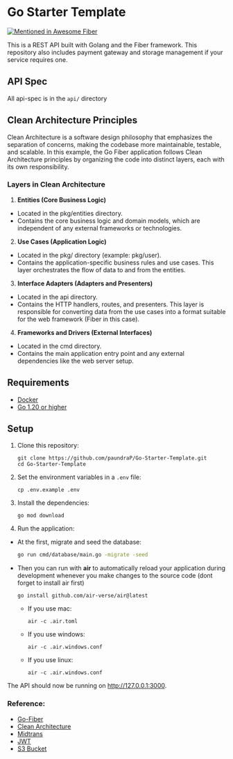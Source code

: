# Go Starter Template

[![Mentioned in Awesome Fiber](https://awesome.re/mentioned-badge-flat.svg)](https://github.com/gofiber/awesome-fiber)

This is a REST API built with Golang and the Fiber framework. This repository also includes payment gateway and storage management if your service requires one.

## API Spec

All api-spec is in the `api/` directory

## Clean Architecture Principles

Clean Architecture is a software design philosophy that emphasizes the separation of concerns, making the codebase more maintainable, testable, and scalable. In this example, the Go Fiber application follows Clean Architecture principles by organizing the code into distinct layers, each with its own responsibility.

### Layers in Clean Architecture

1. **Entities (Core Business Logic)**

- Located in the pkg/entities directory.
- Contains the core business logic and domain models, which are independent of any external frameworks or technologies.

2. **Use Cases (Application Logic)**

- Located in the pkg/ directory (example: pkg/user).
- Contains the application-specific business rules and use cases. This layer orchestrates the flow of data to and from the entities.

3. **Interface Adapters (Adapters and Presenters)**

- Located in the api directory.
- Contains the HTTP handlers, routes, and presenters. This layer is responsible for converting data from the use cases into a format suitable for the web framework (Fiber in this case).

4. **Frameworks and Drivers (External Interfaces)**

- Located in the cmd directory.
- Contains the main application entry point and any external dependencies like the web server setup.

## Requirements

- [Docker](https://www.docker.com/)
- [Go 1.20 or higher](https://go.dev/dl/)

## Setup

1. Clone this repository:
   ```shell
   git clone https://github.com/paundraP/Go-Starter-Template.git
   cd Go-Starter-Template
   ```
2. Set the environment variables in a `.env` file:
   ```shell
   cp .env.example .env
   ```
3. Install the dependencies:
   ```shell
   go mod download
   ```
4. Run the application:

- At the first, migrate and seed the database:
  ```bash
  go run cmd/database/main.go -migrate -seed
  ```
- Then you can run with **air** to automatically reload your application during development whenever you make changes to the source code (dont forget to install air first)

  ```shell
  go install github.com/air-verse/air@latest
  ```

  - If you use mac:
    ```shell
    air -c .air.toml
    ```
  - If you use windows:
    ```shell
    air -c .air.windows.conf
    ```
  - If you use linux:
    ```shell
    air -c .air.windows.conf
    ```

The API should now be running on http://127.0.0.1:3000.

### Reference:

- [Go-Fiber](https://github.com/gofiber/recipes/tree/master/clean-architecture)
- [Clean Architecture](https://8thlight.com/blog/uncle-bob/2012/08/13/the-clean-architecture.html)
- [Midtrans](https://github.com/Midtrans/midtrans-go)
- [JWT](https://github.com/golang-jwt/jwt)
- [S3 Bucket](https://github.com/aws/aws-sdk-go-v2)
